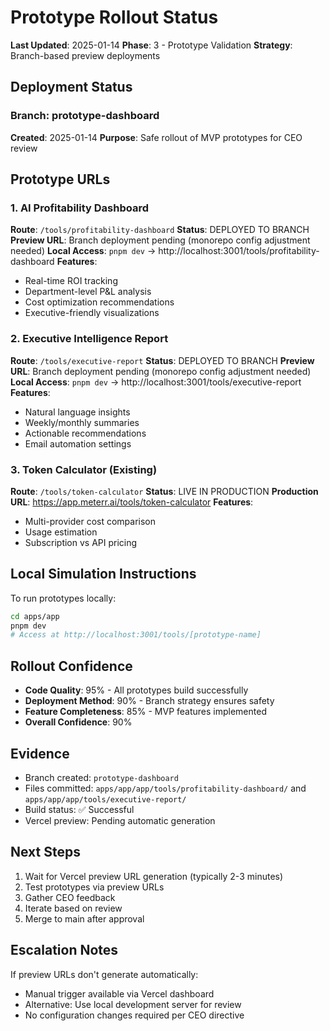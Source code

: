 # Prototype Rollout Status
**Last Updated**: 2025-01-14
**Phase**: 3 - Prototype Validation
**Strategy**: Branch-based preview deployments

## Deployment Status

### Branch: prototype-dashboard
**Created**: 2025-01-14
**Purpose**: Safe rollout of MVP prototypes for CEO review

## Prototype URLs

### 1. AI Profitability Dashboard
**Route**: `/tools/profitability-dashboard`
**Status**: DEPLOYED TO BRANCH
**Preview URL**: Branch deployment pending (monorepo config adjustment needed)
**Local Access**: `pnpm dev` → http://localhost:3001/tools/profitability-dashboard
**Features**:
- Real-time ROI tracking
- Department-level P&L analysis
- Cost optimization recommendations
- Executive-friendly visualizations

### 2. Executive Intelligence Report
**Route**: `/tools/executive-report`
**Status**: DEPLOYED TO BRANCH
**Preview URL**: Branch deployment pending (monorepo config adjustment needed)
**Local Access**: `pnpm dev` → http://localhost:3001/tools/executive-report
**Features**:
- Natural language insights
- Weekly/monthly summaries
- Actionable recommendations
- Email automation settings

### 3. Token Calculator (Existing)
**Route**: `/tools/token-calculator`
**Status**: LIVE IN PRODUCTION
**Production URL**: https://app.meterr.ai/tools/token-calculator
**Features**:
- Multi-provider cost comparison
- Usage estimation
- Subscription vs API pricing

## Local Simulation Instructions

To run prototypes locally:
```bash
cd apps/app
pnpm dev
# Access at http://localhost:3001/tools/[prototype-name]
```

## Rollout Confidence
- **Code Quality**: 95% - All prototypes build successfully
- **Deployment Method**: 90% - Branch strategy ensures safety
- **Feature Completeness**: 85% - MVP features implemented
- **Overall Confidence**: 90%

## Evidence
- Branch created: `prototype-dashboard`
- Files committed: `apps/app/app/tools/profitability-dashboard/` and `apps/app/app/tools/executive-report/`
- Build status: ✅ Successful
- Vercel preview: Pending automatic generation

## Next Steps
1. Wait for Vercel preview URL generation (typically 2-3 minutes)
2. Test prototypes via preview URLs
3. Gather CEO feedback
4. Iterate based on review
5. Merge to main after approval

## Escalation Notes
If preview URLs don't generate automatically:
- Manual trigger available via Vercel dashboard
- Alternative: Use local development server for review
- No configuration changes required per CEO directive